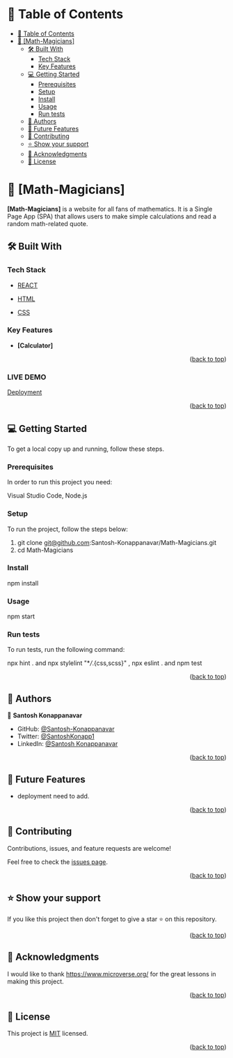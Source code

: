 # 📗 Table of Contents

- [📗 Table of Contents](#-table-of-contents)
- [📖 \[Math-Magicians\] ](#-math-magicians-)
  - [🛠 Built With ](#-built-with-)
    - [Tech Stack ](#tech-stack-)
    - [Key Features ](#key-features-)
  - [💻 Getting Started ](#-getting-started-)
    - [Prerequisites](#prerequisites)
    - [Setup](#setup)
    - [Install](#install)
    - [Usage](#usage)
    - [Run tests](#run-tests)
  - [👥 Authors ](#-authors-)
  - [🔭 Future Features ](#-future-features-)
  - [🤝 Contributing ](#-contributing-)
  - [⭐️ Show your support ](#️-show-your-support-)
  - [🙏 Acknowledgments ](#-acknowledgments-)
  - [📝 License ](#-license-)

<!-- PROJECT DESCRIPTION -->
# 📖 [Math-Magicians] <a name="about-project"></a>

**[Math-Magicians]** is a website for all fans of mathematics. It is a Single Page App (SPA) that allows users to  make simple calculations and read a random math-related quote.

## 🛠 Built With <a name="REACT, NEXT.js and Webpack"></a>

### Tech Stack <a name="REACT, NEXT.js and Webpack"></a>

<client>
  <ul>
    <li><a href="https://developer.mozilla.org/en-US/docs/Web/HTML">REACT</a></li>
  </ul>
</client>

<client>
  <ul>
    <li><a href="https://developer.mozilla.org/en-US/docs/Web/CSS">HTML</a></li>
  </ul>
</client>

<client>
  <ul>
    <li><a href="https://developer.mozilla.org/en-US/docs/Web/JavaScript">CSS</a></li>
  </ul>
</client>

<!-- Features -->

### Key Features <a name="key-features"></a>

- **[Calculator]**

<p align="right">(<a href="#readme-top">back to top</a>)</p>

### LIVE DEMO

[Deployment](https://calculatorapp-xaax.onrender.com/)

<p align="right">(<a href="#readme-top">back to top</a>)</p>

<!-- GETTING STARTED -->

## 💻 Getting Started <a name="getting-started"></a>

To get a local copy up and running, follow these steps.

### Prerequisites

In order to run this project you need:

Visual Studio Code,
Node.js

### Setup

To run the project, follow the steps below:

1. git clone git@github.com:Santosh-Konappanavar/Math-Magicians.git
2. cd Math-Magicians

### Install
npm install

### Usage
npm start

### Run tests

To run tests, run the following command: 

npx hint . and npx stylelint "\*_/_.{css,scss}" , npx eslint . and npm test


<p align="right">(<a href="#readme-top">back to top</a>)</p>

<!-- AUTHORS -->

## 👥 Authors <a name="authors"></a>

👤 **Santosh Konappanavar**

- GitHub: [@Santosh-Konappanavar](https://github.com/Santosh-Konappanavar)
- Twitter: [@SantoshKonapp1](https://twitter.com/SantoshKonappa1)
- LinkedIn: [@Santosh Konappanavar](https://www.linkedin.com/in/santosh-konappanavar/)

<p align="right">(<a href="#readme-top">back to top</a>)</p>

<!-- FUTURE FEATURES -->

## 🔭 Future Features <a name="future-features"></a>

- deployment need to add.

<p align="right">(<a href="#readme-top">back to top</a>)</p>

<!-- CONTRIBUTING -->

## 🤝 Contributing <a name="contributing"></a>

Contributions, issues, and feature requests are welcome!

Feel free to check the [issues page](https://github.com/Santosh-Konappanavar/Math-Magicians/issues).

<p align="right">(<a href="#readme-top">back to top</a>)</p>

<!-- SUPPORT -->

## ⭐️ Show your support <a name="support"></a>

If you like this project then don't forget to give a star ⭐ on this repository.

<p align="right">(<a href="#readme-top">back to top</a>)</p>

<!-- ACKNOWLEDGEMENTS -->

## 🙏 Acknowledgments <a name="acknowledgements"></a>

I would like to thank https://www.microverse.org/ for the great lessons in making  this project.

<p align="right">(<a href="#readme-top">back to top</a>)</p>

<!-- LICENSE -->

## 📝 License <a name="license"></a>

This project is [MIT](https://github.com/Santosh-Konappanavar/Math-Magicians/blob/development/LICENSE) licensed.

<p align="right">(<a href="#readme-top">back to top</a>)</p>
